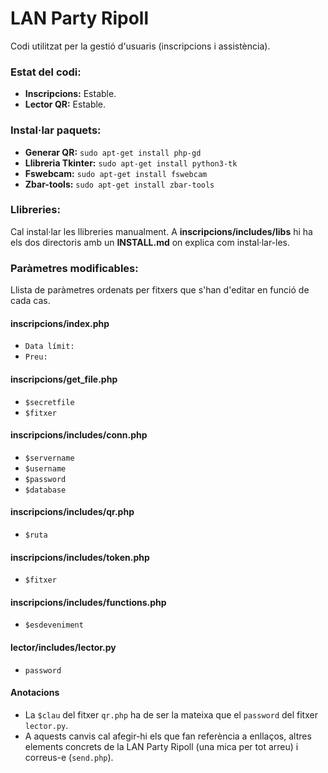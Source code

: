 LAN Party Ripoll
===================
Codi utilitzat per la gestió d'usuaris (inscripcions i assistència).

### Estat del codi:
* **Inscripcions:** Estable.
* **Lector QR:** Estable.


### Instal·lar paquets:
* **Generar QR:** `sudo apt-get install php-gd`
* **Llibreria Tkinter:** `sudo apt-get install python3-tk`
* **Fswebcam:** `sudo apt-get install fswebcam`
* **Zbar-tools:** `sudo apt-get install zbar-tools`

### Llibreries:
Cal instal·lar les llibreries manualment. A **inscripcions/includes/libs** hi ha els dos directoris amb un **INSTALL.md** on explica com instal·lar-les.

### Paràmetres modificables:

Llista de paràmetres ordenats per fitxers que s'han d'editar en funció de cada cas.

#### inscripcions/index.php
* `Data límit:`
* `Preu:`

#### inscripcions/get_file.php
* `$secretfile`
* `$fitxer`

#### inscripcions/includes/conn.php
* `$servername`
* `$username`
* `$password`
* `$database`

#### inscripcions/includes/qr.php
* `$ruta`

#### inscripcions/includes/token.php
* `$fitxer`

#### inscripcions/includes/functions.php
* `$esdeveniment`

#### lector/includes/lector.py
* `password`

#### Anotacions
* La `$clau` del fitxer `qr.php` ha de ser la mateixa que el `password` del fitxer `lector.py`.
* A aquests canvis cal afegir-hi els que fan referència a enllaços,  altres elements concrets de la LAN Party Ripoll (una mica per tot arreu) i correus-e (`send.php`).
